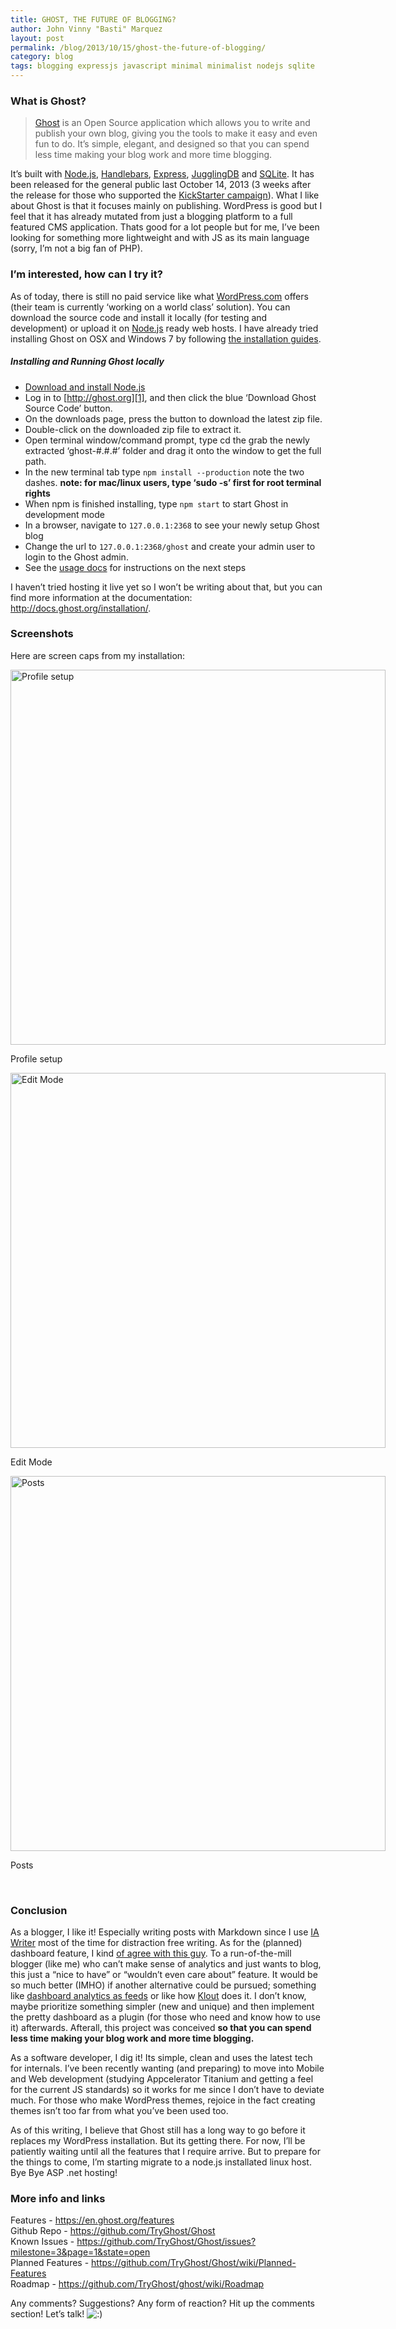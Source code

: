 ```yaml
---
title: GHOST, THE FUTURE OF BLOGGING?
author: John Vinny "Basti" Marquez
layout: post
permalink: /blog/2013/10/15/ghost-the-future-of-blogging/
category: blog
tags: blogging expressjs javascript minimal minimalist nodejs sqlite
---
```

### What is Ghost?

> <a href="http://tryghost.org" target="_blank">Ghost</a> is an Open Source application which allows you to write and publish your own blog, giving you the tools to make it easy and even fun to do. It&#8217;s simple, elegant, and designed so that you can spend less time making your blog work and more time blogging.

It&#8217;s built with <a href="http://nodejs.org/" target="_blank">Node.js</a>, <a href="http://handlebarsjs.com/" target="_blank">Handlebars</a>, <a href="http://expressjs.com/" target="_blank">Express</a>, <a href="http://jugglingdb.co/" target="_blank">JugglingDB</a> and <a href="http://www.sqlite.org/" target="_blank">SQLite</a>. It has been released for the general public last October 14, 2013  (3 weeks after the release for those who supported the <a href="http://www.kickstarter.com/projects/johnonolan/ghost-just-a-blogging-platform" target="_blank">KickStarter campaign</a>). What I like about Ghost is that it focuses mainly on publishing. WordPress is good but I feel that it has already mutated from just a blogging platform to a full featured CMS application. Thats good for a lot people but for me, I&#8217;ve been looking for something more lightweight and with JS  as its main language (sorry, I&#8217;m not a big fan of PHP).

### I&#8217;m interested, how can I try it?

As of today, there is still no paid service like what <a href="http://wordpress.com/" target="_blank">WordPress.com</a> offers (their team is currently &#8216;working on a world class&#8217; solution). You can download the source code and install it locally (for testing and development) or upload it on <a href="http://nodejs.org/" target="_blank">Node.js</a> ready web hosts. I have already tried installing Ghost on OSX and Windows 7 by following <a href="http://docs.ghost.org/installation/" target="_blank">the installation guides</a>.

##### Installing and Running Ghost locally

*   <a href="http://nodejs.org/" target="_blank">Download and install Node.js</a>
*   Log in to [http://ghost.org][1], and then click the blue &#8216;Download Ghost Source Code&#8217; button.
*   On the downloads page, press the button to download the latest zip file.
*   Double-click on the downloaded zip file to extract it.
*   Open terminal window/command prompt, type cd the grab the newly extracted &#8216;ghost-#.#.#&#8217; folder and drag it onto the window to get the full path.
*   In the new terminal tab type `npm install --production` note the two dashes. **note: for mac/linux users, type &#8216;sudo -s&#8217; first for root terminal rights**
*   When npm is finished installing, type `npm start` to start Ghost in development mode
*   In a browser, navigate to `127.0.0.1:2368` to see your newly setup Ghost blog
*   Change the url to `127.0.0.1:2368/ghost` and create your admin user to login to the Ghost admin.
*   See the [usage docs][2] for instructions on the next steps

I haven&#8217;t tried hosting it live  yet so I won&#8217;t be writing about that, but you can find more information at the documentation: <a href="http://docs.ghost.org/installation/" target="_blank">http://docs.ghost.org/installation/</a>.

### Screenshots

Here are screen caps from my installation:

<div id="attachment_1060" style="width: 610px" class="wp-caption aligncenter">
  <a href="http://johnvinnymarquez.net/wp-content/uploads/2013/10/Screen-Shot-2013-10-15-at-4.45.29-PM.png"><img class=" wp-image-1060  " alt="Profile setup" src="http://johnvinnymarquez.net/wp-content/uploads/2013/10/Screen-Shot-2013-10-15-at-4.45.29-PM-1024x464.png" width="600" /></a><p class="wp-caption-text">
    Profile setup
  </p>
</div>

<div id="attachment_1061" style="width: 610px" class="wp-caption aligncenter">
  <a href="http://johnvinnymarquez.net/wp-content/uploads/2013/10/Screen-Shot-2013-10-15-at-4.45.15-PM.png"><img class=" wp-image-1061 " alt="Edit Mode" src="http://johnvinnymarquez.net/wp-content/uploads/2013/10/Screen-Shot-2013-10-15-at-4.45.15-PM-1024x480.png" width="600" /></a><p class="wp-caption-text">
    Edit Mode
  </p>
</div>

<div id="attachment_1062" style="width: 610px" class="wp-caption aligncenter">
  <a href="http://johnvinnymarquez.net/wp-content/uploads/2013/10/Screen-Shot-2013-10-15-at-4.44.57-PM.png"><img class=" wp-image-1062 " alt="Posts" src="http://johnvinnymarquez.net/wp-content/uploads/2013/10/Screen-Shot-2013-10-15-at-4.44.57-PM-1024x525.png" width="600" /></a><p class="wp-caption-text">
    Posts
  </p>
</div>

&nbsp;

### Conclusion

As a blogger, I like it! Especially writing posts with Markdown since I use [IA Writer][3] most of the time for distraction free writing. As for the (planned) dashboard feature, I kind <a href="http://www.technologyreview.com/view/514451/ghosts-blogging-dashboard-doesnt-need-to-exist/" target="_blank">of agree with this guy</a>. To a run-of-the-mill blogger (like me) who can&#8217;t make sense of analytics and just wants to blog, this just a &#8220;nice to have&#8221; or &#8220;wouldn&#8217;t even care about&#8221; feature. It would be so much better (IMHO) if another alternative could be pursued; something like <a href="http://dashes.com/anil/2013/01/all-dashboards-should-be-feeds.html" target="_blank">dashboard analytics as feeds</a> or like how <a href="http://klout.com/" target="_blank">Klout</a> does it. I don&#8217;t know, maybe prioritize something simpler (new and unique) and then implement the pretty dashboard as a plugin (for those who need and know how to use it) afterwards. Afterall, this project was conceived **so that you can spend less time making your blog work and more time blogging.**

As a software developer, I  dig it! Its simple, clean and uses the latest tech for internals. I&#8217;ve been recently wanting (and preparing) to move into Mobile and Web development (studying Appcelerator Titanium and getting a feel for the current JS standards) so it works for me since I don&#8217;t have to deviate much. For those who make WordPress themes, rejoice in the fact creating themes isn&#8217;t too far from what you&#8217;ve been used too.

As of this writing, I believe that Ghost still has a long way to go before it replaces my WordPress installation. But its getting there. For now,  I&#8217;ll be patiently waiting until all the features that I require arrive. But to prepare for the things to come, I&#8217;m starting migrate to a node.js installated linux host. Bye Bye ASP .net hosting!

### More info and links

Features - <a href="https://en.ghost.org/features" target="_blank">https://en.ghost.org/features</a>  
Github Repo - <a href="https://github.com/TryGhost/Ghost" target="_blank">https://github.com/TryGhost/Ghost</a>  
Known Issues - <a href="https://github.com/TryGhost/Ghost/issues?milestone=3&page=1&state=open" target="_blank">https://github.com/TryGhost/Ghost/issues?milestone=3&page=1&state=open</a>  
Planned Features - <a href="https://github.com/TryGhost/Ghost/wiki/Planned-Features" target="_blank">https://github.com/TryGhost/Ghost/wiki/Planned-Features</a>  
Roadmap - <a href="https://github.com/TryGhost/ghost/wiki/Roadmap" target="_blank">https://github.com/TryGhost/ghost/wiki/Roadmap</a>

Any comments? Suggestions? Any form of reaction? Hit up the comments section! Let&#8217;s talk! <img src="http://johnvinnymarquez.net/wp-includes/images/smilies/icon_smile.gif" alt=":)" class="wp-smiley" />

 [1]: http://ghost.org/
 [2]: http://docs.ghost.org/usage
 [3]: http://www.iawriter.com/mac/